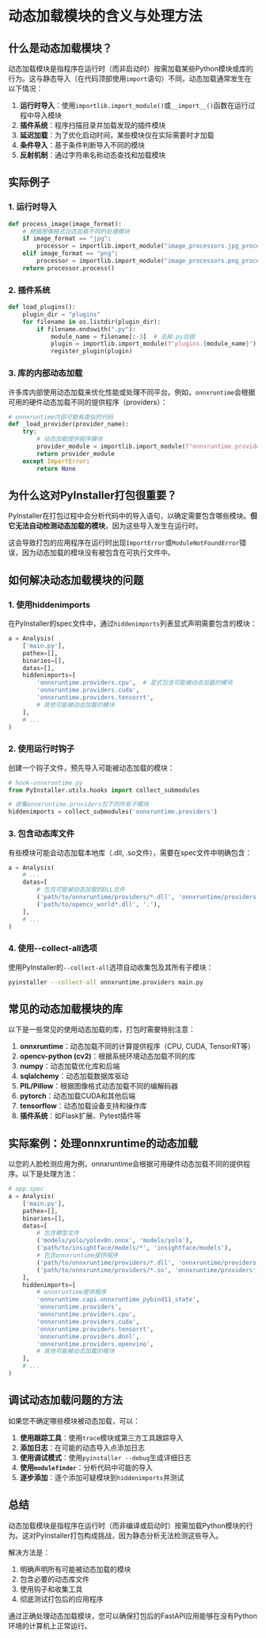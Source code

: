 # 动态加载模块的含义与处理方法

## 什么是动态加载模块？

动态加载模块是指程序在运行时（而非启动时）按需加载某些Python模块或库的行为。这与静态导入（在代码顶部使用`import`语句）不同，动态加载通常发生在以下情况：

1. **运行时导入**：使用`importlib.import_module()`或`__import__()`函数在运行过程中导入模块
2. **插件系统**：程序扫描目录并加载发现的插件模块
3. **延迟加载**：为了优化启动时间，某些模块仅在实际需要时才加载
4. **条件导入**：基于条件判断导入不同的模块
5. **反射机制**：通过字符串名称动态查找和加载模块

## 实际例子

### 1. 运行时导入

```python
def process_image(image_format):
    # 根据图像格式动态加载不同的处理模块
    if image_format == "jpg":
        processor = importlib.import_module("image_processors.jpg_processor")
    elif image_format == "png":
        processor = importlib.import_module("image_processors.png_processor")
    return processor.process()
```

### 2. 插件系统

```python
def load_plugins():
    plugin_dir = "plugins"
    for filename in os.listdir(plugin_dir):
        if filename.endswith(".py"):
            module_name = filename[:-3]  # 去掉.py后缀
            plugin = importlib.import_module(f"plugins.{module_name}")
            register_plugin(plugin)
```

### 3. 库的内部动态加载

许多库内部使用动态加载来优化性能或处理不同平台。例如，`onnxruntime`会根据可用的硬件动态加载不同的提供程序（providers）：

```python
# onnxruntime内部可能有类似的代码
def _load_provider(provider_name):
    try:
        # 动态加载提供程序模块
        provider_module = importlib.import_module(f"onnxruntime.providers.{provider_name}")
        return provider_module
    except ImportError:
        return None
```

## 为什么这对PyInstaller打包很重要？

PyInstaller在打包过程中会分析代码中的导入语句，以确定需要包含哪些模块。**但它无法自动检测动态加载的模块**，因为这些导入发生在运行时。

这会导致打包的应用程序在运行时出现`ImportError`或`ModuleNotFoundError`错误，因为动态加载的模块没有被包含在可执行文件中。

## 如何解决动态加载模块的问题

### 1. 使用hiddenimports

在PyInstaller的spec文件中，通过`hiddenimports`列表显式声明需要包含的模块：

```python
a = Analysis(
    ['main.py'],
    pathex=[],
    binaries=[],
    datas=[],
    hiddenimports=[
        'onnxruntime.providers.cpu',  # 显式包含可能被动态加载的模块
        'onnxruntime.providers.cuda',
        'onnxruntime.providers.tensorrt',
        # 其他可能被动态加载的模块
    ],
    # ...
)
```

### 2. 使用运行时钩子

创建一个钩子文件，预先导入可能被动态加载的模块：

```python
# hook-onnxruntime.py
from PyInstaller.utils.hooks import collect_submodules

# 收集onnxruntime.providers包下的所有子模块
hiddenimports = collect_submodules('onnxruntime.providers')
```

### 3. 包含动态库文件

有些模块可能会动态加载本地库（.dll, .so文件），需要在spec文件中明确包含：

```python
a = Analysis(
    # ...
    datas=[
        # 包含可能被动态加载的DLL文件
        ('path/to/onnxruntime/providers/*.dll', 'onnxruntime/providers'),
        ('path/to/opencv_world*.dll', '.'),
    ],
    # ...
)
```

### 4. 使用--collect-all选项

使用PyInstaller的`--collect-all`选项自动收集包及其所有子模块：

```bash
pyinstaller --collect-all onnxruntime.providers main.py
```

## 常见的动态加载模块的库

以下是一些常见的使用动态加载的库，打包时需要特别注意：

1. **onnxruntime**：动态加载不同的计算提供程序（CPU, CUDA, TensorRT等）
2. **opencv-python (cv2)**：根据系统环境动态加载不同的库
3. **numpy**：动态加载优化库和后端
4. **sqlalchemy**：动态加载数据库驱动
5. **PIL/Pillow**：根据图像格式动态加载不同的编解码器
6. **pytorch**：动态加载CUDA和其他后端
7. **tensorflow**：动态加载设备支持和操作库
8. **插件系统**：如Flask扩展、Pytest插件等

## 实际案例：处理onnxruntime的动态加载

以您的人脸检测应用为例，onnxruntime会根据可用硬件动态加载不同的提供程序。以下是处理方法：

```python
# app.spec
a = Analysis(
    ['main.py'],
    pathex=[],
    binaries=[],
    datas=[
        # 包含模型文件
        ('models/yolo/yolov8n.onnx', 'models/yolo'),
        ('path/to/insightface/models/*', 'insightface/models'),
        # 包含onnxruntime提供程序
        ('path/to/onnxruntime/providers/*.dll', 'onnxruntime/providers'),
        ('path/to/onnxruntime/providers/*.so', 'onnxruntime/providers'),
    ],
    hiddenimports=[
        # onnxruntime提供程序
        'onnxruntime.capi.onnxruntime_pybind11_state',
        'onnxruntime.providers',
        'onnxruntime.providers.cpu',
        'onnxruntime.providers.cuda',
        'onnxruntime.providers.tensorrt',
        'onnxruntime.providers.dnnl',
        'onnxruntime.providers.openvino',
        # 其他可能被动态加载的模块
    ],
    # ...
)
```

## 调试动态加载问题的方法

如果您不确定哪些模块被动态加载，可以：

1. **使用跟踪工具**：使用`trace`模块或第三方工具跟踪导入
2. **添加日志**：在可能的动态导入点添加日志
3. **使用调试模式**：使用`pyinstaller --debug`生成详细日志
4. **使用`modulefinder`**：分析代码中可能的导入
5. **逐步添加**：逐个添加可疑模块到`hiddenimports`并测试

## 总结

动态加载模块是指程序在运行时（而非编译或启动时）按需加载Python模块的行为。这对PyInstaller打包构成挑战，因为静态分析无法检测这些导入。

解决方法是：
1. 明确声明所有可能被动态加载的模块
2. 包含必要的动态库文件
3. 使用钩子和收集工具
4. 彻底测试打包后的应用程序

通过正确处理动态加载模块，您可以确保打包后的FastAPI应用能够在没有Python环境的计算机上正常运行。
